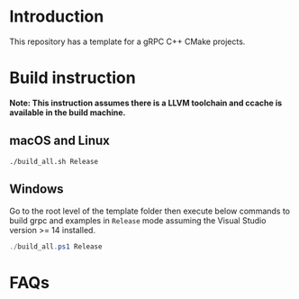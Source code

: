 # Introduction #

This repository has a template for a gRPC C++ CMake projects. 

# Build instruction #

**Note: This instruction assumes there is a LLVM toolchain and ccache is available in the build machine.**

## macOS and Linux ##

``` shell
./build_all.sh Release
```

## Windows ##

Go to the root level of the template folder then execute below commands to build grpc and examples in `Release` mode assuming the Visual Studio version >= 14 installed.

``` powershell
./build_all.ps1 Release
```

# FAQs #
